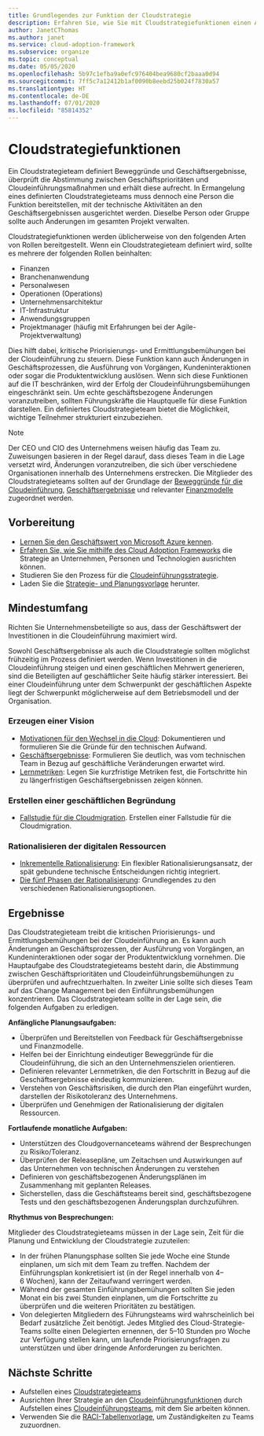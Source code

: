 ```yaml
---
title: Grundlegendes zur Funktion der Cloudstrategie
description: Erfahren Sie, wie Sie mit Cloudstrategiefunktionen einen Ausgleich zwischen Geschäftsergebnissen und Cloudeinführungsbemühungen erzielen können.
author: JanetCThomas
ms.author: janet
ms.service: cloud-adoption-framework
ms.subservice: organize
ms.topic: conceptual
ms.date: 05/05/2020
ms.openlocfilehash: 5b97c1efba9a0efc976404bea9680cf2baaa0d94
ms.sourcegitcommit: 7ff5c7a12412b1af0090b8eebd25b024f7830a57
ms.translationtype: HT
ms.contentlocale: de-DE
ms.lasthandoff: 07/01/2020
ms.locfileid: "85814352"
---
```

# <a name="cloud-strategy-functions"></a>Cloudstrategiefunktionen

Ein Cloudstrategieteam definiert Beweggründe und Geschäftsergebnisse, überprüft die Abstimmung zwischen Geschäftsprioritäten und Cloudeinführungsmaßnahmen und erhält diese aufrecht. In Ermangelung eines definierten Cloudstrategieteams muss dennoch eine Person die Funktion bereitstellen, mit der technische Aktivitäten an den Geschäftsergebnissen ausgerichtet werden. Dieselbe Person oder Gruppe sollte auch Änderungen im gesamten Projekt verwalten.

Cloudstrategiefunktionen werden üblicherweise von den folgenden Arten von Rollen bereitgestellt. Wenn ein Cloudstrategieteam definiert wird, sollte es mehrere der folgenden Rollen beinhalten:

- Finanzen
- Branchenanwendung
- Personalwesen
- Operationen (Operations)
- Unternehmensarchitektur
- IT-Infrastruktur
- Anwendungsgruppen
- Projektmanager (häufig mit Erfahrungen bei der Agile-Projektverwaltung)

Dies hilft dabei, kritische Priorisierungs- und Ermittlungsbemühungen bei der Cloudeinführung zu steuern. Diese Funktion kann auch Änderungen in Geschäftsprozessen, die Ausführung von Vorgängen, Kundeninteraktionen oder sogar die Produktentwicklung auslösen. Wenn sich diese Funktionen auf die IT beschränken, wird der Erfolg der Cloudeinführungsbemühungen eingeschränkt sein. Um echte geschäftsbezogene Änderungen voranzutreiben, sollten Führungskräfte die Hauptquelle für diese Funktion darstellen. Ein definiertes Cloudstrategieteam bietet die Möglichkeit, wichtige Teilnehmer strukturiert einzubeziehen.

> [!NOTE]
> Der CEO und CIO des Unternehmens weisen häufig das Team zu. Zuweisungen basieren in der Regel darauf, dass dieses Team in die Lage versetzt wird, Änderungen voranzutreiben, die sich über verschiedene Organisationen innerhalb des Unternehmens erstrecken. Die Mitglieder des Cloudstrategieteams sollten auf der Grundlage der [Beweggründe für die Cloudeinführung](../strategy/motivations.md), [Geschäftsergebnisse](../strategy/business-outcomes/index.md) und relevanter [Finanzmodelle](../strategy/financial-models.md) zugeordnet werden.

## <a name="preparation"></a>Vorbereitung

- [Lernen Sie den Geschäftswert von Microsoft Azure kennen](https://docs.microsoft.com/learn/paths/learn-business-value-of-azure).
- [Erfahren Sie, wie Sie mithilfe des Cloud Adoption Frameworks](https://docs.microsoft.com/learn/modules/microsoft-cloud-adoption-framework-for-azure) die Strategie an Unternehmen, Personen und Technologien ausrichten können.
- Studieren Sie den Prozess für die [Cloudeinführungsstrategie](../strategy/index.md).
- Laden Sie die [Strategie- und Planungsvorlage](https://archcenter.blob.core.windows.net/cdn/fusion/readiness/Microsoft-Cloud-Adoption-Framework-Strategy-and-Plan-Template.docx) herunter.

## <a name="minimum-scope"></a>Mindestumfang

Richten Sie Unternehmensbeteiligte so aus, dass der Geschäftswert der Investitionen in die Cloudeinführung maximiert wird.

Sowohl Geschäftsergebnisse als auch die Cloudstrategie sollten möglichst frühzeitig im Prozess definiert werden. Wenn Investitionen in die Cloudeinführung steigen und einen geschäftlichen Mehrwert generieren, sind die Beteiligten auf geschäftlicher Seite häufig stärker interessiert. Bei einer Cloudeinführung unter dem Schwerpunkt der geschäftlichen Aspekte liegt der Schwerpunkt möglicherweise auf dem Betriebsmodell und der Organisation.

### <a name="establish-a-vision"></a>Erzeugen einer Vision

- [Motivationen für den Wechsel in die Cloud](../strategy/motivations.md): Dokumentieren und formulieren Sie die Gründe für den technischen Aufwand.
- [Geschäftsergebnisse](../strategy/business-outcomes/index.md): Formulieren Sie deutlich, was vom technischen Team in Bezug auf geschäftliche Veränderungen erwartet wird.
- [Lernmetriken](../strategy/learning-metrics.md): Legen Sie kurzfristige Metriken fest, die Fortschritte hin zu längerfristigen Geschäftsergebnissen zeigen können.

### <a name="build-business-justification"></a>Erstellen einer geschäftlichen Begründung

- [Fallstudie für die Cloudmigration](../strategy/cloud-migration-business-case.md). Erstellen einer Fallstudie für die Cloudmigration.

### <a name="rationalize-the-digital-estate"></a>Rationalisieren der digitalen Ressourcen

- [Inkrementelle Rationalisierung](../digital-estate/rationalize.md): Ein flexibler Rationalisierungsansatz, der spät gebundene technische Entscheidungen richtig integriert.
- [Die fünf Phasen der Rationalisierung](../digital-estate/5-rs-of-rationalization.md): Grundlegendes zu den verschiedenen Rationalisierungsoptionen.

## <a name="deliverable"></a>Ergebnisse

Das Cloudstrategieteam treibt die kritischen Priorisierungs- und Ermittlungsbemühungen bei der Cloudeinführung an. Es kann auch Änderungen an Geschäftsprozessen, der Ausführung von Vorgängen, an Kundeninteraktionen oder sogar der Produktentwicklung vornehmen. Die Hauptaufgabe des Cloudstrategieteams besteht darin, die Abstimmung zwischen Geschäftsprioritäten und Cloudeinführungsbemühungen zu überprüfen und aufrechtzuerhalten. In zweiter Linie sollte sich dieses Team auf das Change Management bei den Einführungsbemühungen konzentrieren. Das Cloudstrategieteam sollte in der Lage sein, die folgenden Aufgaben zu erledigen.

**Anfängliche Planungsaufgaben:**

- Überprüfen und Bereitstellen von Feedback für Geschäftsergebnisse und Finanzmodelle.
- Helfen bei der Einrichtung eindeutiger Beweggründe für die Cloudeinführung, die sich an den Unternehmenszielen orientieren.
- Definieren relevanter Lernmetriken, die den Fortschritt in Bezug auf die Geschäftsergebnisse eindeutig kommunizieren.
- Verstehen von Geschäftsrisiken, die durch den Plan eingeführt wurden, darstellen der Risikotoleranz des Unternehmens.
- Überprüfen und Genehmigen der Rationalisierung der digitalen Ressourcen.

**Fortlaufende monatliche Aufgaben:**

- Unterstützen des Cloudgovernanceteams während der Besprechungen zu Risiko/Toleranz.
- Überprüfen der Releasepläne, um Zeitachsen und Auswirkungen auf das Unternehmen von technischen Änderungen zu verstehen
- Definieren von geschäftsbezogenen Änderungsplänen im Zusammenhang mit geplanten Releases.
- Sicherstellen, dass die Geschäftsteams bereit sind, geschäftsbezogene Tests und den geschäftsbezogenen Änderungsplan durchzuführen.

**Rhythmus von Besprechungen:**

Mitglieder des Cloudstrategieteams müssen in der Lage sein, Zeit für die Planung und Entwicklung der Cloudstrategie zuzuteilen:

- In der frühen Planungsphase sollten Sie jede Woche eine Stunde einplanen, um sich mit dem Team zu treffen. Nachdem der Einführungsplan konkretisiert ist (in der Regel innerhalb von 4–6 Wochen), kann der Zeitaufwand verringert werden.
- Während der gesamten Einführungsbemühungen sollten Sie jeden Monat ein bis zwei Stunden einplanen, um die Fortschritte zu überprüfen und die weiteren Prioritäten zu bestätigen.
- Von delegierten Mitgliedern des Führungsteams wird wahrscheinlich bei Bedarf zusätzliche Zeit benötigt. Jedes Mitglied des Cloud-Strategie-Teams sollte einen Delegierten ernennen, der 5–10 Stunden pro Woche zur Verfügung stellen kann, um laufende Priorisierungsfragen zu unterstützen und über dringende Anforderungen zu berichten.

## <a name="next-steps"></a>Nächste Schritte

- Aufstellen eines [Cloudstrategieteams](../get-started/team/cloud-strategy.md)
- Ausrichten Ihrer Strategie an den [Cloudeinführungsfunktionen](./cloud-adoption.md) durch Aufstellen eines [Cloudeinführungsteams](../get-started/team/cloud-adoption.md), mit dem Sie arbeiten können.
- Verwenden Sie die [RACI-Tabellenvorlage](https://archcenter.blob.core.windows.net/cdn/fusion/management/raci-template.xlsx), um Zuständigkeiten zu Teams zuzuordnen.

